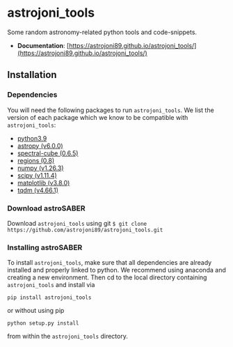 # astrojoni_tools
Some random astronomy-related python tools and code-snippets.

* **Documentation**: [https://astrojoni89.github.io/astrojoni_tools/](https://astrojoni89.github.io/astrojoni_tools/)

## Installation
### Dependencies
You will need the following packages to run `astrojoni_tools`. We list the version of each package which we know to be compatible with `astrojoni_tools`:

* [python3.9](https://www.python.org/) 
* [astropy (v6.0.0)](https://www.astropy.org/)
* [spectral-cube (0.6.5)](https://spectral-cube.readthedocs.io/en/latest/index.html)
* [regions (0.8)](https://astropy-regions.readthedocs.io/en/stable/)
* [numpy (v1.26.3)](https://numpy.org/)
* [scipy (v1.11.4)](https://www.scipy.org/)
* [matplotlib (v3.8.0)](https://matplotlib.org/)
* [tqdm (v4.66.1)](https://tqdm.github.io/)

### Download astroSABER
Download `astrojoni_tools` using git `$ git clone https://github.com/astrojoni89/astrojoni_tools.git`

### Installing astroSABER
To install `astrojoni_tools`, make sure that all dependencies are already installed and properly linked to python. We recommend using anaconda and creating a new environment. Then cd to the local directory containing `astrojoni_tools` and install via
```
pip install astrojoni_tools
```
or without using pip
```
python setup.py install
```
from within the `astrojoni_tools` directory.

